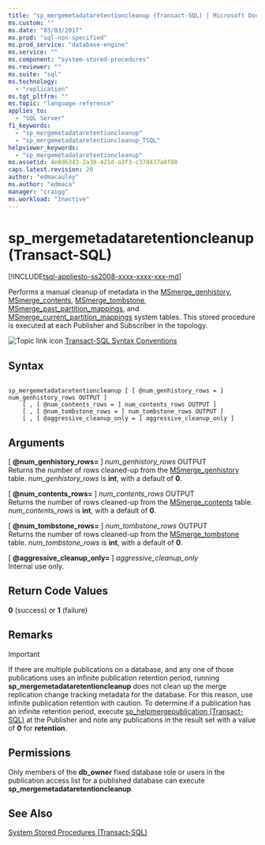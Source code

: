 ```yaml
---
title: "sp_mergemetadataretentioncleanup (Transact-SQL) | Microsoft Docs"
ms.custom: ""
ms.date: "03/03/2017"
ms.prod: "sql-non-specified"
ms.prod_service: "database-engine"
ms.service: ""
ms.component: "system-stored-procedures"
ms.reviewer: ""
ms.suite: "sql"
ms.technology: 
  - "replication"
ms.tgt_pltfrm: ""
ms.topic: "language-reference"
applies_to: 
  - "SQL Server"
f1_keywords: 
  - "sp_mergemetadataretentioncleanup"
  - "sp_mergemetadataretentioncleanup_TSQL"
helpviewer_keywords: 
  - "sp_mergemetadataretentioncleanup"
ms.assetid: 4e8d6343-2a38-421d-a3f3-c37d437a0f88
caps.latest.revision: 20
author: "edmacauley"
ms.author: "edmaca"
manager: "craigg"
ms.workload: "Inactive"
---
```

# sp_mergemetadataretentioncleanup (Transact-SQL)
[!INCLUDE[tsql-appliesto-ss2008-xxxx-xxxx-xxx-md](../../includes/tsql-appliesto-ss2008-xxxx-xxxx-xxx-md.md)]

  Performs a manual cleanup of metadata in the [MSmerge_genhistory](../../relational-databases/system-tables/msmerge-genhistory-transact-sql.md), [MSmerge_contents](../../relational-databases/system-tables/msmerge-contents-transact-sql.md), [MSmerge_tombstone](../../relational-databases/system-tables/msmerge-tombstone-transact-sql.md), [MSmerge_past_partition_mappings](../../relational-databases/system-tables/msmerge-past-partition-mappings-transact-sql.md), and [MSmerge_current_partition_mappings](../../relational-databases/system-tables/msmerge-current-partition-mappings.md) system tables. This stored procedure is executed at each Publisher and Subscriber in the topology.  
  
 ![Topic link icon](../../database-engine/configure-windows/media/topic-link.gif "Topic link icon") [Transact-SQL Syntax Conventions](../../t-sql/language-elements/transact-sql-syntax-conventions-transact-sql.md)  
  
## Syntax  
  
```  
  
sp_mergemetadataretentioncleanup [ [ @num_genhistory_rows = ] num_genhistory_rows OUTPUT ]  
    [ , [ @num_contents_rows = ] num_contents_rows OUTPUT ]   
    [ , [ @num_tombstone_rows = ] num_tombstone_rows OUTPUT ]   
    [ , [ @aggressive_cleanup_only = ] aggressive_cleanup_only ]  
```  
  
## Arguments  
 [ **@num_genhistory_rows=** ] *num_genhistory_rows* OUTPUT  
 Returns the number of rows cleaned-up from the [MSmerge_genhistory](../../relational-databases/system-tables/msmerge-genhistory-transact-sql.md) table. *num_genhistory_rows* is **int**, with a default of **0**.  
  
 [ **@num_contents_rows=** ] *num_contents_rows* OUTPUT  
 Returns the number of rows cleaned-up from the [MSmerge_contents](../../relational-databases/system-tables/msmerge-contents-transact-sql.md) table. *num_contents_rows* is **int**, with a default of **0**.  
  
 [ **@num_tombstone_rows=** ] *num_tombstone_rows* OUTPUT  
 Returns the number of rows cleaned-up from the [MSmerge_tombstone](../../relational-databases/system-tables/msmerge-tombstone-transact-sql.md) table. *num_tombstone_rows* is **int**, with a default of **0**.  
  
 [ **@aggressive_cleanup_only=** ] *aggressive_cleanup_only*  
 Internal use only.  
  
## Return Code Values  
 **0** (success) or **1** (failure)  
  
## Remarks  
  
> [!IMPORTANT]  
>  If there are multiple publications on a database, and any one of those publications uses an infinite publication retention period, running **sp_mergemetadataretentioncleanup** does not clean up the merge replication change tracking metadata for the database. For this reason, use infinite publication retention with caution. To determine if a publication has an infinite retention period, execute [sp_helpmergepublication &#40;Transact-SQL&#41;](../../relational-databases/system-stored-procedures/sp-helpmergepublication-transact-sql.md) at the Publisher and note any publications in the result set with a value of **0** for **retention**.  
  
## Permissions  
 Only members of the **db_owner** fixed database role or users in the publication access list for a published database can execute **sp_mergemetadataretentioncleanup**.  
  
## See Also  
 [System Stored Procedures &#40;Transact-SQL&#41;](../../relational-databases/system-stored-procedures/system-stored-procedures-transact-sql.md)  
  
  
